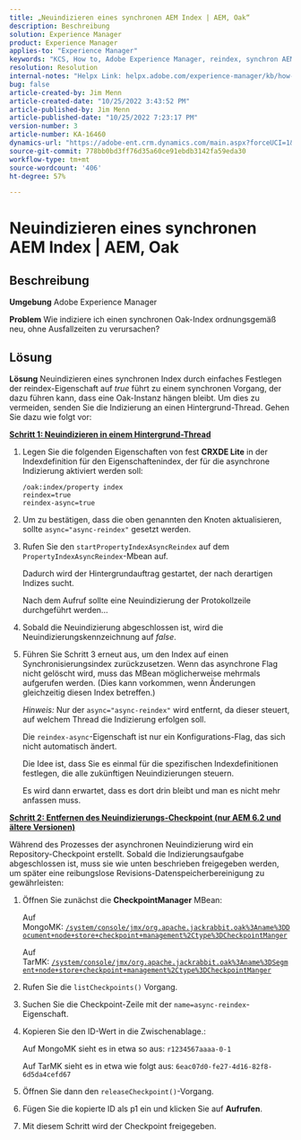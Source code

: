```yaml
---
title: „Neuindizieren eines synchronen AEM Index | AEM, Oak“
description: Beschreibung
solution: Experience Manager
product: Experience Manager
applies-to: "Experience Manager"
keywords: "KCS, How to, Adobe Experience Manager, reindex, synchron AEM index, Oak"
resolution: Resolution
internal-notes: "Helpx Link: helpx.adobe.com/experience-manager/kb/how-to-reindex-a-synchronous-AEM-index-AEM-Oak.html"
bug: false
article-created-by: Jim Menn
article-created-date: "10/25/2022 3:43:52 PM"
article-published-by: Jim Menn
article-published-date: "10/25/2022 7:23:17 PM"
version-number: 3
article-number: KA-16460
dynamics-url: "https://adobe-ent.crm.dynamics.com/main.aspx?forceUCI=1&pagetype=entityrecord&etn=knowledgearticle&id=c36388d0-7b54-ed11-bba2-6045bd006b4b"
source-git-commit: 778bb0bd3ff76d35a60ce91ebdb3142fa59eda30
workflow-type: tm+mt
source-wordcount: '406'
ht-degree: 57%

---
```


# Neuindizieren eines synchronen AEM Index | AEM, Oak

## Beschreibung


<b>Umgebung</b>
Adobe Experience Manager

<b>Problem</b>
Wie indiziere ich einen synchronen Oak-Index ordnungsgemäß neu, ohne Ausfallzeiten zu verursachen?


## Lösung


<b>Lösung</b>
Neuindizieren eines synchronen Index durch einfaches Festlegen der reindex-Eigenschaft auf *true* führt zu einem synchronen Vorgang, der dazu führen kann, dass eine Oak-Instanz hängen bleibt.
Um dies zu vermeiden, senden Sie die Indizierung an einen Hintergrund-Thread.
Gehen Sie dazu wie folgt vor:

<b><u>Schritt 1: Neuindizieren in einem Hintergrund-Thread</u></b>

1. Legen Sie die folgenden Eigenschaften von fest <b>CRXDE Lite</b> in der Indexdefinition für den Eigenschaftenindex, der für die asynchrone Indizierung aktiviert werden soll:<br>

   ```
   /oak:index/property index
   reindex=true
   reindex-async=true
   ```
2. Um zu bestätigen, dass die oben genannten den Knoten aktualisieren, sollte `async="async-reindex"` gesetzt werden.
3. Rufen Sie den `startPropertyIndexAsyncReindex` auf dem `PropertyIndexAsyncReindex`-Mbean auf.

   Dadurch wird der Hintergrundauftrag gestartet, der nach derartigen Indizes sucht.

   Nach dem Aufruf sollte eine Neuindizierung der Protokollzeile durchgeführt werden...
4. Sobald die Neuindizierung abgeschlossen ist, wird die Neuindizierungskennzeichnung auf *false*.
5. Führen Sie Schritt 3 erneut aus, um den Index auf einen Synchronisierungsindex zurückzusetzen. Wenn das asynchrone Flag nicht gelöscht wird, muss das MBean möglicherweise mehrmals aufgerufen werden. (Dies kann vorkommen, wenn Änderungen gleichzeitig diesen Index betreffen.)



   *Hinweis:* Nur der `async="async-reindex"` wird entfernt, da dieser steuert, auf welchem Thread die Indizierung erfolgen soll.

   Die `reindex-async`-Eigenschaft ist nur ein Konfigurations-Flag, das sich nicht automatisch ändert.

   Die Idee ist, dass Sie es einmal für die spezifischen Indexdefinitionen festlegen, die alle zukünftigen Neuindizierungen steuern.

   Es wird dann erwartet, dass es dort drin bleibt und man es nicht mehr anfassen muss.


<b><u>Schritt 2: Entfernen des Neuindizierungs-Checkpoint (nur AEM 6.2 und ältere Versionen)</u></b>

Während des Prozesses der asynchronen Neuindizierung wird ein Repository-Checkpoint erstellt.
Sobald die Indizierungsaufgabe abgeschlossen ist, muss sie wie unten beschrieben freigegeben werden, um später eine reibungslose Revisions-Datenspeicherbereinigung zu gewährleisten:

1. Öffnen Sie zunächst die <b>CheckpointManager</b> MBean:

   Auf MongoMK: [`/system/console/jmx/org.apache.jackrabbit.oak%3Aname%3DDocument+node+store+checkpoint+management%2Ctype%3DCheckpointManger`](http://localhost:4502/system/console/jmx/org.apache.jackrabbit.oak%3Aname%3DDocument+node+store+checkpoint+management%2Ctype%3DCheckpointManger)

   Auf TarMK: [`/system/console/jmx/org.apache.jackrabbit.oak%3Aname%3DSegment+node+store+checkpoint+management%2Ctype%3DCheckpointManger`](http://localhost:4502/system/console/jmx/org.apache.jackrabbit.oak%3Aname%3DSegment+node+store+checkpoint+management%2Ctype%3DCheckpointManger)


2. Rufen Sie die `listCheckpoints()` Vorgang.
3. Suchen Sie die Checkpoint-Zeile mit der `name=async-reindex`-Eigenschaft.
4. Kopieren Sie den ID-Wert in die Zwischenablage.:

   Auf MongoMK sieht es in etwa so aus: `r1234567aaaa-0-1`

   Auf TarMK sieht es in etwa wie folgt aus: `6eac07d0-fe27-4d16-82f8-6d5da4cefd67`


5. Öffnen Sie dann den `releaseCheckpoint()`-Vorgang.
6. Fügen Sie die kopierte ID als p1 ein und klicken Sie auf <b>Aufrufen</b>.
7. Mit diesem Schritt wird der Checkpoint freigegeben.

